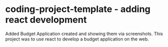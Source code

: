 # coding-project-template - adding react development
Added Budget Application created and showing them via screenshots.
This project was to use react to develop a budget application on the web.
